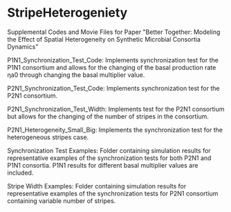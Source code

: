 # StripeHeterogeniety
Supplemental Codes and Movie Files for Paper "Better Together: Modeling the Effect of Spatial Heterogeneity on Synthetic Microbial Consortia Dynamics"

 
P1N1_Synchronization_Test_Code: Implements synchronization test for the P1N1 consortium and allows for the changing of the basal production rate ηa0 through changing the basal multiplier value.
 
P2N1_Synchronization_Test_Code: Implements synchronization test for the P2N1 consortium.
 
P2N1_Synchronization_Test_Width: Implements test for the P2N1 consortium but allows for the changing of the number of stripes in the consortium.
 
P2N1_Heterogeneity_Small_Big: Implements the synchronization test for the heterogeneous stripes case.

 
Synchronization Test Examples: Folder containing simulation results for representative examples of the synchronization tests for both P2N1 and P1N1 consortia. P1N1 results for different basal multiplier values are included.
 
Stripe Width Examples: Folder containing simulation results for representative examples of the synchronization tests for P2N1 consortium containing variable number of stripes.
